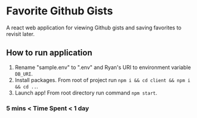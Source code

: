 # Favorite Github Gists

A react web application for viewing Github gists and saving favorites to revisit later.

## How to run application

1. Rename "sample.env" to ".env" and Ryan's URI to environment variable `DB_URI`.
2. Install packages. From root of project run `npm i && cd client && npm i && cd ..`.
3. Launch app! From root directory run command `npm start`.

### 5 mins < Time Spent < 1 day
